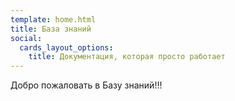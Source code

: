 ```yaml
---
template: home.html
title: База знаний
social:
  cards_layout_options:
    title: Документация, которая просто работает
---
```



Добро пожаловать в Базу знаний!!!